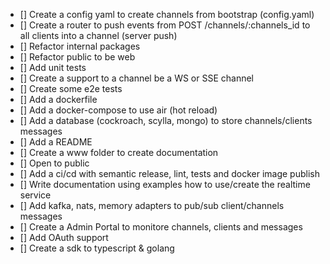 - [] Create a config yaml to create channels from bootstrap (config.yaml)
- [] Create a router to push events from POST /channels/:channels_id to all clients into a channel (server push)
- [] Refactor internal packages
- [] Refactor public to be web
- [] Add unit tests
- [] Create a support to a channel be a WS or SSE channel
- [] Create some e2e tests
- [] Add a dockerfile
- [] Add a docker-compose to use air (hot reload)
- [] Add a database (cockroach, scylla, mongo) to store channels/clients messages
- [] Add a README
- [] Create a www folder to create documentation
- [] Open to public
- [] Add a ci/cd with semantic release, lint, tests and docker image publish
- [] Write documentation using examples how to use/create the realtime service
- [] Add kafka, nats, memory adapters to pub/sub client/channels messages
- [] Create a Admin Portal to monitore channels, clients and messages
- [] Add OAuth support
- [] Create a sdk to typescript & golang
